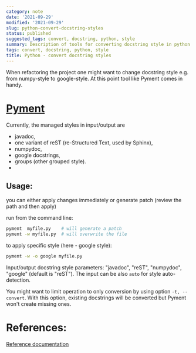 ```yaml
---
category: note
date: '2021-09-29'
modified: '2021-09-29'
slug: python-convert-docstring-styles
status: published
suggested_tags: convert, docstring, python, style
summary: Description of tools for converting docstring style in python code
tags: convert, docstring, python, style
title: Python - convert docstring styles
---
```


When refactoring the project one might want to change docstring style e.g. from numpy-style to google-style. At this point tool like Pyment comes in handy.

# [Pyment](https://github.com/dadadel/pyment/)

Currently, the managed styles in input/output are 
- javadoc,
- one variant of reST (re-Structured Text, used by Sphinx),
- numpydoc,
- google docstrings,
- groups (other grouped style).
- 
## Usage:
you can either apply changes immediately or generate patch (review the path and then apply)

run from the command line:
```sh
pyment  myfile.py    # will generate a patch
pyment -w myfile.py  # will overwrite the file
```

to apply specific style (here - google style):
```sh
pyment -w -o google myfile.py
```


Input/output docstring style parameters: "javadoc", "reST", "numpydoc", "google" (default is "reST"). The input can be also `auto` for style auto-detection.

You might want to limit operation to only conversion by using option `-t, --convert`. With this option, existing docstrings will be converted but Pyment won't create missing ones.


# References:
[Reference documentation](https://github.com/dadadel/pyment/blob/master/doc/sphinx/source/pyment.rst)
